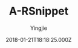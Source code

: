 ---
title: A-RSnippet
github: 'https://github.com/huyingjie/hexo-theme-A-RSnippet'
demo: 'http://arsnippet.yingjiehu.com/'
author: Yingjie
ssg:
  - Hexo
cms:
  - No Cms
date: 2018-01-21T18:18:25.000Z
github_branch: master
description: "\U0001F980 A Responsive Theme for Hexo \U0001F980 "
stale: true
---